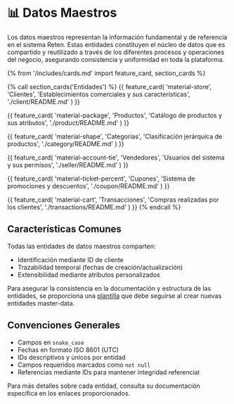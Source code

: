 # 📊 Datos Maestros

Los datos maestros representan la información fundamental y de referencia en el sistema Reten. Estas entidades constituyen el núcleo de datos que es compartido y reutilizado a través de los diferentes procesos y operaciones del negocio, asegurando consistencia y uniformidad en toda la plataforma.

{% from '/includes/cards.md' import feature_card, section_cards %}

{% call section_cards('Entidades') %}
{{ feature_card(
    'material-store',
    'Clientes',
    'Establecimientos comerciales y sus características',
    './client/README.md'
) }}

{{ feature_card(
    'material-package',
    'Productos',
    'Catálogo de productos y sus atributos',
    './product/README.md'
) }}

{{ feature_card(
    'material-shape',
    'Categorías',
    'Clasificación jerárquica de productos',
    './category/README.md'
) }}

{{ feature_card(
    'material-account-tie',
    'Vendedores',
    'Usuarios del sistema y sus permisos',
    './seller/README.md'
) }}

{{ feature_card(
    'material-ticket-percent',
    'Cupones',
    'Sistema de promociones y descuentos',
    './coupon/README.md'
) }}

{{ feature_card(
    'material-cart',
    'Transacciones',
    'Compras realizadas por los clientes',
    './transactions/README.md'
) }}
{% endcall %}

## Características Comunes

Todas las entidades de datos maestros comparten:

- Identificación mediante ID de cliente
- Trazabilidad temporal (fechas de creación/actualización)
- Extensibilidad mediante atributos personalizados

Para asegurar la consistencia en la documentación y estructura de las entidades, se proporciona una [plantilla](./_template.md) que debe seguirse al crear nuevas entidades master-data.

## Convenciones Generales

- Campos en `snake_case`
- Fechas en formato ISO 8601 (UTC)
- IDs descriptivos y únicos por entidad
- Campos requeridos marcados como `not null`
- Referencias mediante IDs para mantener integridad referencial

Para más detalles sobre cada entidad, consulta su documentación específica en los enlaces proporcionados.